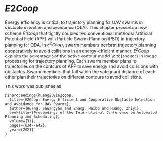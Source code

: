 # $E2Coop$ 

Energy efficiency is critical to trajectory planning for UAV swarms in obstacle detection and avoidance (ODA). This chapter presents a new scheme $E^2Coop$ that tightly couples two conventional methods: Artificial Potential Field (APF) with Particle Swarm Planning (PSO) in trajectory planning for ODA. In $E^2Coop$, swarm members perform trajectory planning cooperatively to avoid collisions in an energy-efficient manner. $E^2Coop$ exploits the advantages of the active contour model \cite{snakes} in image processing for trajectory planning. Each swarm member plans its trajectories on the contours of APF to save energy and avoid collisions with obstacles. Swarm members that fall within the safeguard distance of each other plan their trajectories on different contours to avoid collisions. 

This work was published as 
```
@inproceedings{huang2021e2coop,
  title={E2Coop: Energy Efficient and Cooperative Obstacle Detection and Avoidance for UAV Swarms},
  author={Huang, Shuangyao and Zhang, Haibo and Huang, Zhiyi},
  booktitle={Proceedings of the International Conference on Automated Planning and Scheduling},
  volume={31},
  pages={634--642},
  year={2021}
}
```
